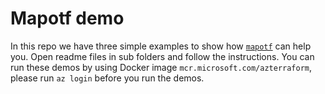 # Mapotf demo

In this repo we have three simple examples to show how [`mapotf`](https://github.com/Azure/mapotf) can help you. Open readme files in sub folders and follow the instructions. You can run these demos by using Docker image `mcr.microsoft.com/azterraform`, please run `az login` before you run the demos.